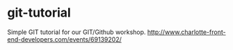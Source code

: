 git-tutorial
============

Simple GIT tutorial for our GIT/Github workshop. http://www.charlotte-front-end-developers.com/events/69139202/